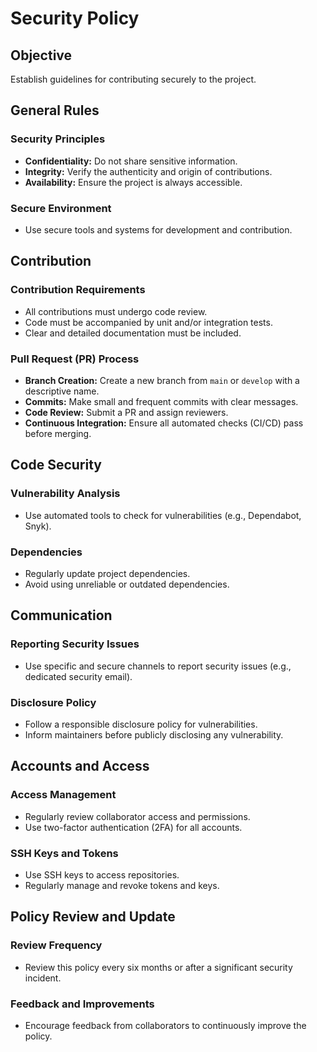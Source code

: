 # Security Policy

## Objective
Establish guidelines for contributing securely to the project.

## General Rules

### Security Principles
- **Confidentiality:** Do not share sensitive information.
- **Integrity:** Verify the authenticity and origin of contributions.
- **Availability:** Ensure the project is always accessible.

### Secure Environment
- Use secure tools and systems for development and contribution.

## Contribution

### Contribution Requirements
- All contributions must undergo code review.
- Code must be accompanied by unit and/or integration tests.
- Clear and detailed documentation must be included.

### Pull Request (PR) Process
- **Branch Creation:** Create a new branch from `main` or `develop` with a descriptive name.
- **Commits:** Make small and frequent commits with clear messages.
- **Code Review:** Submit a PR and assign reviewers.
- **Continuous Integration:** Ensure all automated checks (CI/CD) pass before merging.

## Code Security

### Vulnerability Analysis
- Use automated tools to check for vulnerabilities (e.g., Dependabot, Snyk).

### Dependencies
- Regularly update project dependencies.
- Avoid using unreliable or outdated dependencies.

## Communication

### Reporting Security Issues
- Use specific and secure channels to report security issues (e.g., dedicated security email).

### Disclosure Policy
- Follow a responsible disclosure policy for vulnerabilities.
- Inform maintainers before publicly disclosing any vulnerability.

## Accounts and Access

### Access Management
- Regularly review collaborator access and permissions.
- Use two-factor authentication (2FA) for all accounts.

### SSH Keys and Tokens
- Use SSH keys to access repositories.
- Regularly manage and revoke tokens and keys.

## Policy Review and Update

### Review Frequency
- Review this policy every six months or after a significant security incident.

### Feedback and Improvements
- Encourage feedback from collaborators to continuously improve the policy.
